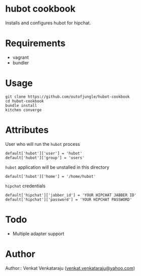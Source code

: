 # hubot cookbook

Installs and configures hubot for hipchat.

# Requirements

* vagrant
* bundler

# Usage

    git clone https://github.com/outofjungle/hubot-cookbook
    cd hubot-cookbook
    bundle install
    kitchen converge

# Attributes

User who will run the `hubot` process

    default['hubot']['user'] = 'hubot'
    default['hubot']['group'] = 'users'

`hubot` application will be unstalled in this directory

    default['hubot']['home'] = '/home/hubot'

`hipchat` credentials

    default['hipchat']['jabber_id'] = 'YOUR HIPCHAT JABBER ID'
    default['hipchat']['password'] = 'YOUR HIPCHAT PASSWORD'

# Todo

* Multiple adapter support

# Author

Author:: Venkat Venkataraju (<venkat.venkataraju@yahoo.com>)
